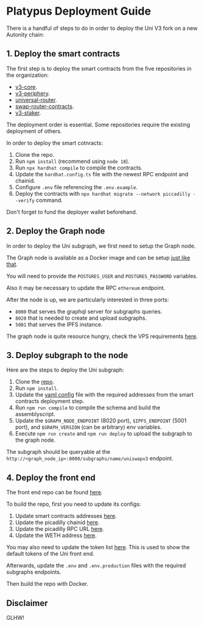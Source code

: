 # Platypus Deployment Guide

There is a handful of steps to do in order to deploy the Uni V3 fork on a new Autonity chain:

## 1. Deploy the smart contracts

The first step is to deploy the smart contracts from the five repositories in the organization:

- [v3-core](https://github.com/platypus-project/v3-core).
- [v3-periphery](https://github.com/platypus-project/v3-periphery).
- [universal-router](https://github.com/platypus-project/universal-router).
- [swap-router-contracts](https://github.com/platypus-project/swap-router-contracts).
- [v3-staker](https://github.com/platypus-project/v3-staker).

The deployment order is essential. Some repositories require the existing deployment of others.

In order to deploy the smart cotnracts:

1. Clone the repo.
2. Run `npm install` (recommend using `node 18`).
3. Run `npx hardhat compile` to compile the contracts.
4. Update the `hardhat.config.ts` file with the newest RPC endpoint and chainid.
5. Configure `.env` file referencing the `.env.example`.
6. Deploy the contracts with `npx hardhat migrate --network piccadilly --verify` command.

Don't forget to fund the deployer wallet beforehand.

## 2. Deploy the Graph node

In order to deploy the Uni subgraph, we first need to setup the Graph node.

The Graph node is available as a Docker image and can be setup [just like that](https://github.com/platypus-project/developer-edition/blob/main/docker-compose.yml#L3).

You will need to provide the `POSTGRES_USER` and `POSTGRES_PASSWORD` variables.

Also it may be necessary to update the RPC `ethereum` endpoint.

After the node is up, we are particularly interested in three ports:

- `8000` that serves the graphql server for subgraphs queries.
- `8020` that is needed to create and upload subgraphs.
- `5001` that serves the IPFS instance.

The graph node is quite resource hungry, check the VPS requirements [here](https://thegraph.com/docs/en/network/indexing/#what-are-the-hardware-requirements).

## 3. Deploy subgraph to the node

Here are the steps to deploy the Uni subgraph:

1. Clone the [repo](https://github.com/platypus-project/v3-subgraph).
2. Run `npm install`.
3. Update the [yaml config](https://github.com/platypus-project/v3-subgraph/blob/main/subgraph.yaml) file with the required addresses from the smart contracts deployment step.
4. Run `npm run compile` to compile the schema and build the assemblyscript.
5. Update the `$GRAPH_NODE_ENDPOINT` (8020 port), `$IPFS_ENDPOINT` (5001 port), and `$GRAPH_VERSION` (can be arbitrary) env variables.
6. Execute `npm run create` and `npm run deploy` to upload the subgraph to the graph node.

The subgraph should be queryable at the `http://<graph_node_ip>:8000/subgraphs/name/uniswapv3` endpoint.

## 4. Deploy the front end

The front end repo can be found [here](https://github.com/platypus-project/web-client).

To build the repo, first you need to update its configs:

1. Update smart contracts addresses [here](https://github.com/platypus-project/web-client/blob/main/src/constants/addresses.ts).
2. Update the picadilly chainid [here](https://github.com/platypus-project/web-client/blob/main/src/constants/chains.ts).
3. Update the picadilly RPC URL [here](https://github.com/platypus-project/web-client/blob/main/src/constants/networks.ts).
4. Update the WETH address [here](https://github.com/platypus-project/web-client/blob/main/src/constants/tokens.ts#L110).

You may also need to update the token list [here](https://github.com/platypus-project/token-list). This is used to show the default tokens of the Uni front end.

Afterwards, update the `.env` and `.env.production` files with the required subgraphs endpoints.

Then build the repo with Docker.

## Disclaimer

GLHW!
